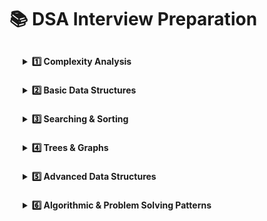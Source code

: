 # 📚 DSA Interview Preparation

<div style="border:1px solid #ffffff15; padding-bottom:0px; padding-top:10px; padding-left:20px; margin-top:10px; border-radius:6px;">
<details>
<summary><b>1️⃣ Complexity Analysis</b></summary>
<ul style="list-style:none; padding-left:0; margin-top:15px; margin-bottom:30px; font-size:13px; margin-left:18px">
  <li>⚪ Time Complexity: Big-O, Big-Theta, Big-Omega</li>
  <li>⚪ Space Complexity</li>
  <li>⚪ Best, Worst, Average Case</li>
  <li>⚪ Common complexities: O(1), O(log n), O(n), O(n log n), O(n²)</li>
</ul>
</details>
</div>

<div style="border:1px solid #ffffff15; padding-bottom:0px; padding-top:10px; padding-left:20px; margin-top:10px; border-radius:6px;">
<details>
<summary><b>2️⃣ Basic Data Structures</b></summary>
<ul style="list-style:none; padding-left:0; margin-top:15px; margin-bottom:30px; font-size:13px; margin-left:18px">
  <li>⚪ <b>Arrays:</b> Traversal, Insertion, Deletion, Rotation, Reverse, Largest/Smallest, Move Zeroes</li>
  <li>⚪ <b>Strings:</b> Reverse, Palindrome, Anagram, Character Frequency</li>
  <li>⚪ <b>Linked List:</b> Singly, Doubly, Circular, Insert/Delete, Reverse, Detect Loop</li>
  <li>⚪ <b>Stack:</b> Array/Linked List, Balanced Parentheses, Next Greater Element</li>
  <li>⚪ <b>Queue:</b> Normal, Circular, Deque, Priority Queue</li>
  <li>⚪ <b>Hash Tables:</b> unordered_map, unordered_set, Collision Handling</li>
</ul>
</details>
</div>

<div style="border:1px solid #ffffff15; padding-bottom:0px; padding-top:10px; padding-left:20px; margin-top:10px; border-radius:6px;">
<details>
<summary><b>3️⃣ Searching & Sorting</b></summary>
<ul style="list-style:none; padding-left:0; margin-top:15px; margin-bottom:30px; font-size:13px; margin-left:18px">
  <li>⚪ <b>Searching:</b> Linear Search, Binary Search, First/Last Occurrence, Rotated Array Search</li>
  <li>⚪ <b>Sorting:</b> Bubble, Insertion, Selection, Merge, Quick, Heap Sort</li>
</ul>
</details>
</div>

<div style="border:1px solid #ffffff15; padding-bottom:0px; padding-top:10px; padding-left:20px; margin-top:10px; border-radius:6px;">
<details>
<summary><b>4️⃣ Trees & Graphs</b></summary>
<ul style="list-style:none; padding-left:0; margin-top:15px; margin-bottom:30px; font-size:13px; margin-left:18px">
  <li>⚪ <b>Trees:</b> Binary Tree, BST, Traversals (Inorder, Preorder, Postorder), LCA, Height, Diameter</li>
  <li>⚪ <b>Graphs:</b> Representation, BFS, DFS, Shortest Path (Dijkstra, Bellman-Ford), MST (Prim/Kruskal)</li>
</ul>
</details>
</div>

<div style="border:1px solid #ffffff15; padding-bottom:0px; padding-top:10px; padding-left:20px; margin-top:10px; border-radius:6px;">
<details>
<summary><b>5️⃣ Advanced Data Structures</b></summary>
<ul style="list-style:none; padding-left:0; margin-top:15px; margin-bottom:30px; font-size:13px; margin-left:18px">
  <li>⚪ Trie</li>
  <li>⚪ Segment Tree</li>
  <li>⚪ Fenwick Tree (Binary Indexed Tree)</li>
  <li>⚪ Disjoint Set</li>
  <li>⚪ Suffix Tree/Array</li>
  <li>⚪ B/B+ Trees</li>
  <li>⚪ Skip List</li>
  <li>⚪ ISAM</li>
  <li>⚪ 2-3 Trees</li>
  <li>⚪ Heap: Min Heap, Max Heap, Heapify</li>
</ul>
</details>
</div>

<div style="border:1px solid #ffffff15; padding-bottom:0px; padding-top:10px; padding-left:20px; margin-top:10px; border-radius:6px;">
<details>
<summary><b>6️⃣ Algorithmic & Problem Solving Patterns</b></summary>
<ul style="list-style:none; padding-left:0; margin-top:15px; margin-bottom:30px; font-size:13px; margin-left:18px">
  <li>⚪ Brute Force</li>
  <li>⚪ Backtracking (N-Queens, Rat in Maze)</li>
  <li>⚪ Greedy</li>
  <li>⚪ Randomized</li>
  <li>⚪ Divide & Conquer</li>
  <li>⚪ Recursion (Factorial, Fibonacci, Tower of Hanoi)</li>
  <li>⚪ Dynamic Programming Basics</li>
  <li>⚪ Two Pointers</li>
  <li>⚪ Sliding Window</li>
  <li>⚪ Prefix Sum</li>
  <li>⚪ Binary Search on Answer</li>
  <li>✔️ Bit Manipulation Tricks</li>
</ul>
</details>
</div>
